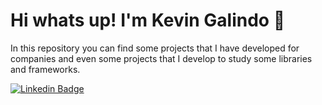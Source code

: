 # Hi whats up! I'm Kevin Galindo 🧒

In this repository you can find some projects that I have developed for companies and even some projects that I develop to study some libraries and frameworks.

[![Linkedin Badge](https://img.shields.io/badge/-Kevin%20Galindo-blue?style=flat-square&logo=Linkedin&logoColor=white&link=https://www.linkedin.com/in/kevin-julian-galindo-meneses-131295196/)](https://www.linkedin.com/in/kevin-julian-galindo-meneses-131295196/)


